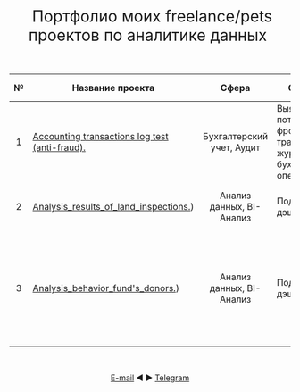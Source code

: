 <h1 style="font-weight:normal" align="center">
  &nbsp;Портфолио моих freelance/pets проектов по аналитике данных&nbsp;
</h1>
<br>

|№|Название проекта|Сфера|Описание|Навыки и инструменты|Ключевые теги|
|:-----:|-----|:-----:|-----|:-----:|:-----:|
|1|[Accounting transactions log test (anti-fraud).](https://github.com/AVGorbulya/My_freelance_project/tree/main/Accounting_transactions_log_test)|Бухгалтерский учет, Аудит|Выявление потенциальных фрод-транзакций в журнале бухгалтерских операций| `Python` `Pandas` |предобработка, срезы данных, функции, обработка текста|
|2|[Analysis_results_of_land_inspections.](https://github.com/AVGorbulya/My_freelance_projects/tree/main/Analysis_results_of_land_inspections))|Анализ данных, BI-Анализ|Подготовка дэшборда| `Python` `Pandas`  'GeoJson' 'Folium' 'Streamlit' |геоаналитика|
|3|[Analysis_behavior_fund's_donors.](https://github.com/AVGorbulya/My_freelance_projects/tree/main/Analysis_results_of_land_inspections))|Анализ данных, BI-Анализ|Подготовка дэшборда| Python, Pandas, plotly,  matplotlib, scipy |обработка данных, RFM-анализ, статистический тест, критерий Стьюдента, Манна-Уитния, Левена, Шапаиро-Уилка|

 

<br>
<span align="center">

[E-mail](mailto:avgorjob@gmail.com) ◄ ► [Telegram](https://t.me/AVGorbulya)



